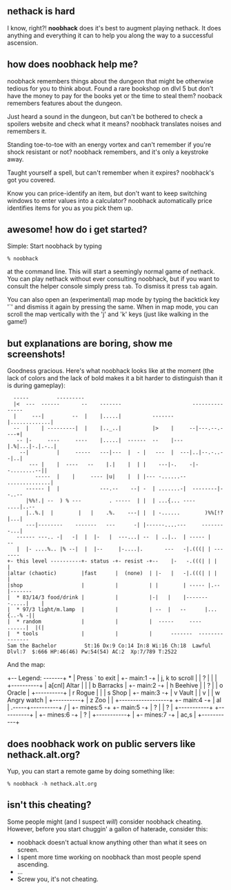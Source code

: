 nethack is hard
---------------

I know, right?! **noobhack** does it's best to augment playing nethack. 
It does anything and everything it can to help you along the way to a 
successful ascension.

how does noobhack help me?
--------------------------

noobhack remembers things about the dungeon that might be otherwise tedious for
you to think about. Found a rare bookshop on dlvl 5 but don't have the money to
pay for the books yet or the time to steal them? nooback remembers features
about the dungeon. 

Just heard a sound in the dungeon, but can't be bothered to check a spoilers
website and check what it means? noobhack translates noises and remembers it.

Standing toe-to-toe with an energy vortex and can't remember if you're shock 
resistant or not? noobhack remembers, and it's only a keystroke away.

Taught yourself a spell, but can't remember when it expires? noobhack's got you
covered.

Know you can price-identify an item, but don't want to keep switching windows
to enter values into a calculator? noobhack automatically price identifies 
items for you as you pick them up.

awesome! how do i get started?
------------------------------

Simple: Start noobhack by typing

    % noobhack

at the command line. This will start a seemingly normal game of nethack. You
can play nethack without ever consulting noobhack, but if you want to consult
the helper console simply press `tab`. To dismiss it press `tab` again.

You can also open an (experimental) map mode by typing the backtick key '`' and
dismiss it again by pressing the same. When in map mode, you can scroll the map
vertically with the 'j' and 'k' keys (just like walking in the game!)

but explanations are boring, show me screenshots!
-------------------------------------------------

Goodness gracious. Here's what noobhack looks like at the moment (the lack of
colors and the lack of bold makes it a bit harder to distinguish than it is 
during gameplay):

      -----         ---------
      |<  ---  ------       --    -------                       ---------------
      |     ---|         --  |    |.....|          -------      |.............|
      --  |    | ---------|  |    |.._..|          |>    |     --|---.--.----+|
       -- |-     ----     ----    |.....|  ------  --    |---  |.%|...|-.|.-..|
        --|         |     -----   ---|---  |  - |   ---  |  ---|..|--.-..--|..|
           --- |    |  ----   --    |.|    |  | |    ---|-.    -|--........--||
             -----  |    |     ---- |u|    |  | |--- -......--  ..............|
          ------ |  |             ---.--    --| -  | .......-|  --------|--..--
          |%%!.| --  ) % ---         . -----  | |  | ...{... ----     ....|..--
          |..%.|  |        |   |    .%.    ---| |  | -......        )%%[!?|...|
          ---|--------    -------   ---      -| |------....---     --------...|
       ------ ---.. -|   -|  |  |-   |  ---...| --  | ..|..  | ----- |       --
       |  |- ....%.. |% --|  |  |--     |-....|.       ---   -|.(((| | -------
    +- this level ----------+- status -+- resist -+--    |-   -.(((| | |   |
    |altar (chaotic)        |fast      |  (none)  | |-   |   -|.(((| | |   |
    |shop                   |          |          | |        | ----- |.--|-------
    |  * 83/14/3 food/drink |          |          |-|   |    |--------.....|    |
    |  * 97/3 light/m.lamp  |          |          | --  |   --      |...{..-% -||
    |  * random             |          |          |  -----     ----  ......|  |(|
    |  * tools              |          |          |      -------  ---------------
    Sam the Bachelor         St:16 Dx:9 Co:14 In:8 Wi:16 Ch:18  Lawful
    Dlvl:7  $:666 HP:46(46) Pw:54(54) AC:2  Xp:7/789 T:2522

And the map:

   +-- Legend: -------+                                           *
   | Press ` to exit  |                                     +- main:1 -+
   | j, k to scroll   |                                     |     ?    |
   |                  |                                     +----------+
   | a[cnl]     Altar |                                           |
   | b       Barracks |                                     +- main:2 -+
   | h        Beehive |                                     |     ?    |
   | o         Oracle |                                     +----------+
   | r          Rogue |                                           |
   | s           Shop |                                     +- main:3 -+
   | v          Vault |                                     |     v    |
   | w    Angry watch |                                     +----------+
   | z            Zoo |                                           |
   +------------------+                                     +- main:4 -+
                                                            |    al    |
                                                      .-----+----------+
                                                     /            |
                                        +- mines:5 -+       +- main:5 -+
                                        |     ?     |       |     ?    |
                                        +-----------+       +----------+
                                              |
                                        +- mines:6 -+
                                        |     ?     |
                                        +-----------+
                                              |
                                        +- mines:7 -+
                                        |   ac,s    |
                                        +-----------+


does noobhack work on public servers like nethack.alt.org?
----------------------------------------------------------

Yup, you can start a remote game by doing something like:

    % noobhack -h nethack.alt.org

isn't this cheating?
--------------------

Some people might (and I suspect *will*) consider noobhack cheating. However,
before you start chuggin' a gallon of haterade, consider this:

* noobhack doesn't actual know anything other than what it sees on screen.
* I spent more time working on noobhack than most people spend ascending.
* ...
* Screw you, it's not cheating.

